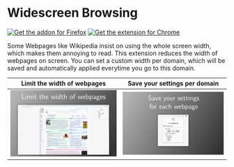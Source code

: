 # Widescreen Browsing

<a href="https://addons.mozilla.org/en-US/firefox/addon/widescreen-browsing/"><img src="https://user-images.githubusercontent.com/24147614/211211400-bbb71128-b08e-49c3-b246-d6a0296a1ee6.png" height="60px" alt="Get the addon for Firefox"></a> <a href="https://chrome.google.com/webstore/detail/widescreen-browsing/glpelpaljileehhngbcjpkehidnipifg"><img src="https://storage.googleapis.com/chrome-gcs-uploader.appspot.com/image/WlD8wC6g8khYWPJUsQceQkhXSlv1/iNEddTyWiMfLSwFD6qGq.png" height="60px" alt="Get the extension for Chrome"></a>

Some Webpages like Wikipedia insist on using the whole screen width, which makes them annoying to read. This extension reduces the width of webpages on screen. You can set a custom width per domain, which will be saved and automatically applied everytime you go to this domain. 

Limit the width of webpages | Save your settings per domain
:-------------------------:|:-------------------------:
![](./publish/screenshots/Screenshot1.svg.png)  |  ![](/publish/screenshots/Screenshot3.svg.png) |  
